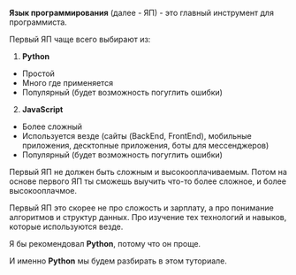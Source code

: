 **Язык программирования** (далее - ЯП) - это главный инструмент для программиста.

Первый ЯП чаще всего выбирают из:

1. **Python**

- Простой
- Много где применяется
- Популярный (будет возможность погуглить ошибки)

2. **JavaScript**

- Более сложный
- Используется везде (сайты (BackEnd, FrontEnd), мобильные приложения, десктопные приложения, боты для мессенджеров)
- Популярный (будет возможность погуглить ошибки)

Первый ЯП не должен быть сложным и высокооплачиваемым. Потом на основе первого ЯП ты сможешь выучить что-то более сложное, и более высокооплачмое.

Первый ЯП это скорее не про сложость и зарплату, а про понимание алгоритмов и структур данных. Про изучение тех технологий и навыков, которые используются везде.

Я бы рекомендовал **Python**, потому что он проще.

И именно **Python** мы будем разбирать в этом туториале.